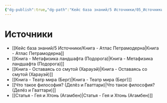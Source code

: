 ```yaml
---
{"dg-publish":true,"dg-path":"Кейс база знаний/5 Источники/05_Источники_MOC","permalink":"/kejs-baza-znanij/5-istochniki/05-istochniki-moc/"}
---
```



# Источники

- [[Кейс база знаний/5 Источники/Книга - Атлас Петрамодерна\|Книга - Атлас Петрамодерна]]
- [[Книга - Метафизика ландшафта (Подорога)\|Книга - Метафизика ландшафта (Подорога)]]
- [[Книга - Оставаясь со смутой (Харауэй)\|Книга - Оставаясь со смутой (Харауэй)]]
- [[Книга - Театр мира (Берг)\|Книга - Театр мира (Берг)]]
- [[Что такое философия? (Делёз и Гваттари)\|Что такое философия? (Делёз и Гваттари)]]
- [[Статья - Гея и Хтонь (Агамбен)\|Статья - Гея и Хтонь (Агамбен)]]


